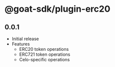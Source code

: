 # @goat-sdk/plugin-erc20

## 0.0.1

- Initial release
- Features
    - ERC20 token operations
    - ERC721 token operations
    - Celo-specific operations
